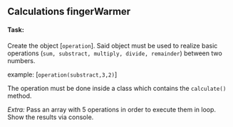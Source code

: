 ## Calculations fingerWarmer

#### Task:
Create the object [`operation`]. Said object must be used to realize basic operations (`sum, substract, multiply, divide, remainder`) between two numbers.

example: [`operation(substract,3,2)`]

The operation must be done inside a class which contains the `calculate()` method. 

*Extra:* Pass an array with 5 operations in order to execute them in loop. Show the results via console.
